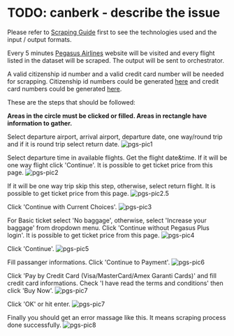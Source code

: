 # TODO: canberk - describe the issue

Please refer to [Scraping Guide](https://github.com/FCanberk/coflight-prep/blob/master/guides/scraping%20guide.md) first to see the technologies used and the input / output formats.

Every 5 minutes [Pegasus Airlines](https://www.flypgs.com/) website will be visited and every flight listed in the dataset will be scraped. The output will be sent to orchestrator.

A valid citizenship id number and a valid credit card number will be needed for scrapping. Citizenship id numbers could be generated [here](https://www.simlict.com/tcno.html) and credit card numbers could be generated [here](https://names.igopaygo.com/credit-card).

These are the steps that should be followed:

**Areas in the circle must be clicked or filled. Areas in rectangle have information to gather.**

Select departure airport, arrival airport, departure date, one way/round trip and if it is round trip select return date.
![pgs-pic1](https://s11.postimg.org/wv7prob4j/pgs1.png)

Select departure time in available flights. Get the flight date&time. If it will be one way flight click 'Continue'. It is possible to get ticket price from this page.
![pgs-pic2](https://s2.postimg.org/ch036b155/pgs2.png)

If it will be one way trip skip this step, otherwise, select return flight. It is possible to get ticket price from this page.
![pgs-pic2.5](https://s18.postimg.org/6uswiyuyx/pgs2.5.png)

Click 'Continue with Current Choices'.
![pgs-pic3](https://s11.postimg.org/viq0psdoz/pgs3.png)

For Basic ticket select 'No baggage', otherwise, select 'Increase your baggage' from dropdown menu. Click 'Continue without Pegasus Plus login'. It is possible to get ticket price from this page.
![pgs-pic4](https://s11.postimg.org/rnr80yjwz/pgs4.png)

Click 'Continue'.
![pgs-pic5](https://s11.postimg.org/j6rpq1f83/pgs5.png)

Fill passanger informations. Click 'Continue to Payment'.
![pgs-pic6](https://s11.postimg.org/vmofjs8k3/pgs6.png)

Click 'Pay by Credit Card (Visa/MasterCard/Amex Garanti Cards)' and fill credit card informations. Check 'I have read the terms and conditions' then click 'Buy Now'.
![pgs-pic7](https://s18.postimg.org/v2qwkkkvd/Pgs7.png)

Click 'OK' or hit enter.
![pgs-pic7](https://s18.postimg.org/6niojilyh/pgs8.png)

Finally you should get an error massage like this. It means scraping process done successfully.
![pgs-pic8](https://s9.postimg.org/5snju1omn/pgs9.png)